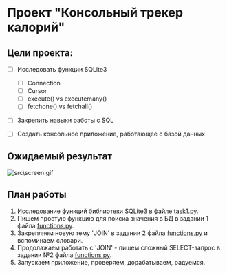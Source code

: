 # Проект "Консольный трекер калорий"


## Цели проекта:
- [ ] Исследовать функции SQLite3
  - [ ] Connection
  - [ ] Cursor
  - [ ] execute() vs executemany()
  - [ ] fetchone() vs fetchall()
- [ ] Закрепить навыки работы с SQL
- [ ] Создать консольное приложение, работающее с базой данных


## Ожидаемый результат 
![src\screen.gif](https://github.com/rezvaya/SQLite_Seminar2/blob/main/src/screen.gif?raw=true)


## План работы
1. Исследование функций библиотеки SQLite3 в файле [task1.py](task1.py).
2. Пишем простую функцию для поиска значения в БД в задании 1 файла [functions.py](functions.py).
3. Закрепляем новую тему 'JOIN' в задании 2 файла [functions.py](functions.py) и вспоминаем словари.
4. Продолажаем работать с 'JOIN' - пишем сложный SELECT-запрос в задании №2 файла [functions.py](functions.py).
5. Запускаем приложение, проверяем, дорабатываем, радуемся.
